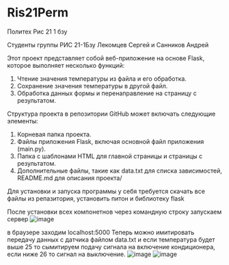 # Ris21Perm
Политех Рис 21 1 бзу

Студенты группы РИС 21-1Бзу Лекомцев Сергей и Санников Андрей

Этот проект представляет собой веб-приложение на основе Flask, которое выполняет несколько функций:

1. Чтение значения температуры из файла и его обработка.
2. Сохранение значения температуры в другой файл.
3. Обработка данных формы и перенаправление на страницу с результатом.

Структура проекта в репозитории GitHub может включать следующие элементы:
1. Корневая папка проекта.
2. Файлы приложения Flask, включая основной файл приложения (main.py).
3. Папка с шаблонами HTML для главной страницы и страницы с результатом.
4. Дополнительные файлы, такие как data.txt для списка зависимостей, README.md для описания проекта/

Для установки и запуска программы у себя требуется скачать все файлы из репазитория, установить питон и библиотеку flask

После установки всех компонетнов через командную строку запускаем сервер 
![image](https://github.com/lekos59/Ris21Perm/assets/60417866/1204f16c-113c-439d-b28d-d69771157f66)

в браузере заходим localhost:5000
Теперь можно имитировать передачу данных с датчика файлом data.txt и если температура будет выше 25 то сымитируем подачу сигнала на включение кондиционера, если ниже 26 то сигнал на выключение.
![image](https://github.com/lekos59/Ris21Perm/assets/60417866/7cf39079-09c8-490a-be5c-08fb87ffcaa0)
![image](https://github.com/lekos59/Ris21Perm/assets/60417866/194fdc43-5b23-441b-bb45-614f860b3521)

